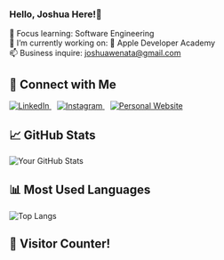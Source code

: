 ### Hello, Joshua Here!👋

🌱 Focus learning: Software Engineering
<br>
🔭 I’m currently working on:  Apple Developer Academy
<br>
📫 Business inquire: joshuawenata@gmail.com
<br>

## 🤝 Connect with Me
<a href="https://linkedin.com/in/joshuawenata" target="_blank">
    <img src="https://img.shields.io/badge/-LinkedIn-0A66C2?style=for-the-badge&logo=linkedin&logoColor=white" alt="LinkedIn">
</a>
<a href="https://instagram.com/joshuawenata" target="_blank" style="margin-left: 10px;">
    <img src="https://img.shields.io/badge/-Instagram-E4405F?style=for-the-badge&logo=instagram&logoColor=white" alt="Instagram">
</a>
<a href="https://joshuawenata.vercel.app" target="_blank" style="margin-left: 10px;">
    <img src="https://img.shields.io/badge/-Personal%20Website-d0edff?style=for-the-badge&logo=about-dot-me&logoColor=white" alt="Personal Website">
</a>

## 📈 GitHub Stats
![Your GitHub Stats](https://github-readme-stats.vercel.app/api?username=joshuawenata&show_icons=true&hide=issues&theme=algolia)

## 📊 Most Used Languages
![Top Langs](https://github-readme-stats.vercel.app/api/top-langs/?username=joshuawenata&layout=compact&theme=algolia)

## 🚀 Visitor Counter!
[](https://komarev.com/ghpvc/?username=joshuawenata&color=006fdd&style=for-the-badge)
